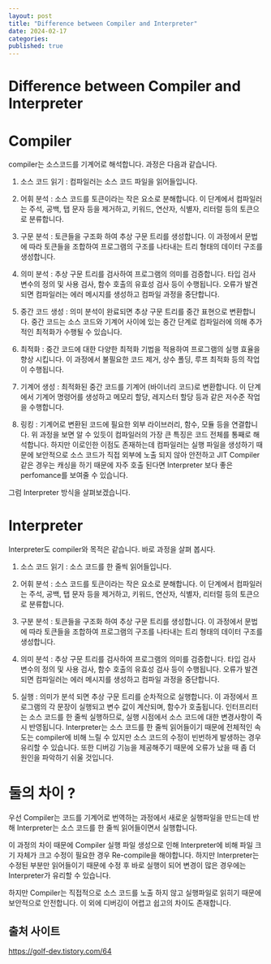 ```yaml
---
layout: post
title: "Difference between Compiler and Interpreter"
date: 2024-02-17
categories:
published: true
---
```


# Difference between Compiler and Interpreter

# Compiler 
compiler는 소스코드를 기계어로 해석합니다. 과정은 다음과 같습니다.

1. 소스 코드 읽기 : 컴파일러는 소스 코드 파일을 읽어들입니다.

2. 어휘 분석 : 소스 코드를 토큰이라는 작은 요소로 분해합니다. 이 단계에서 컴파일러는 주석, 공백, 탭 문자 등을 제거하고, 키워드, 연산자, 식별자, 리터럴 등의 토큰으로 분류합니다.

3. 구문 분석 : 토큰들을 구조화 하여 추상 구문 트리를 생성합니다. 이 과정에서 문법에 따라 토큰들을 조합하여 프로그램의 구조를 나타내는 트리 형태의 데이터 구조를 생성합니다. 

4. 의미 분석 : 추상 구문 트리를 검사하여 프로그램의 의미를 검증합니다. 타입 검사 변수의 정의 및 사용 검사, 함수 호출의 유효성 검사 등이 수행됩니다. 오류가 발견되면 컴파일러는 에러 메시지를 생성하고 컴파일 과정을 중단합니다.

5. 중간 코드 생성 : 의미 분석이 완료되면 추상 구문 트리를 중간 표현으로 변환합니다. 중간 코드는 소스 코드와 기계어 사이에 있는 중간 단계로 컴파일러에 의해 추가적인 최적화가 수행될 수 있습니다. 
6. 최적화 : 중간 코드에 대한 다양한 최적화 기법을 적용하여 프로그램의 실행 효율을 향상 시킵니다. 이 과정에서 불필요한 코드 제거, 상수 폴딩, 루프 최적화 등의 작업이 수행됩니다.
7. 기계어 생성 : 최적화된 중간 코드를 기계어 (바이너리 코드)로 변환합니다. 이 단계에서 기계어 명령어를 생성하고 메모리 할당, 레지스터 할당 등과 같은 저수준 작업을 수행합니다.

8. 링킹 : 기계어로 변환된 코드에 필요한 외부 라이브러리, 함수, 모듈 등을 연결합니다. 
위 과정을 보면 알 수 있듯이 컴파일러의 가장 큰 특징은 코드 전체를 통째로 해석합니다. 하지만 이로인한 이점도 존재하는데 컴파일러는 실행 파일을 생성하기 때문에 보안적으로 소스 코드가 직접 외부에 노출 되지 않아 안전하고 JIT Compiler 같은 경우는 캐싱을 하기 때문에 자주 호출 된다면 Interpreter 보다 좋은 perfomance를 보여줄 수 있습니다. 

 

그럼 Interpreter 방식을 살펴보겠습니다.

# Interpreter 
Interpreter도 compiler와 목적은 같습니다. 바로 과정을 살펴 봅시다.

1. 소스 코드 읽기 : 소스 코드를 한 줄씩 읽어들입니다.
2. 어휘 분석 : 소스 코드를 토큰이라는 작은 요소로 분해합니다. 이 단계에서 컴파일러는 주석, 공백, 탭 문자 등을 제거하고, 키워드, 연산자, 식별자, 리터럴 등의 토큰으로 분류합니다.

3. 구분 분석 : 토큰들을 구조화 하여 추상 구문 트리를 생성합니다. 이 과정에서 문법에 따라 토큰들을 조합하여 프로그램의 구조를 나타내는 트리 형태의 데이터 구조를 생성합니다. 

4. 의미 분석 : 추상 구문 트리를 검사하여 프로그램의 의미를 검증합니다. 타입 검사 변수의 정의 및 사용 검사, 함수 호출의 유효성 검사 등이 수행됩니다. 오류가 발견되면 컴파일러는 에러 메시지를 생성하고 컴파일 과정을 중단합니다.

5. 실행 : 의미가 분석 되면 추상 구문 트리를 순차적으로 실행합니다. 이 과정에서 프로그램의 각 문장이 실행되고 변수 값이 계산되며, 함수가 호출됩니다. 인터프리터는 소스 코드를 한 줄씩 실행하므로, 실행 시점에서 소스 코드에 대한 변경사항이 즉시 반영됩니다.
Interpreter는 소스 코드를 한 줄씩 읽어들이기 때문에 전체적인 속도는 compiler에 비해 느릴 수 있지만 소스 코드의 수정이 빈번하게 발생하는 경우 유리할 수 있습니다. 또한 디버깅 기능을 제공해주기 때문에 오류가 났을 때 좀 더 원인을 파악하기 쉬울 것입니다. 

# 둘의 차이 ?
우선 Compiler는 코드를 기계어로 번역하는 과정에서 새로운 실행파일을 만드는데 반해 Interpreter는 소스 코드를 한 줄씩 읽어들이면서 실행합니다. 

이 과정의 차이 때문에 Compiler 실행 파일 생성으로 인해 Interpreter에 비해 파일 크기 자체가 크고 수정이 필요한 경우 Re-compile을 해야합니다. 하지만 Interpreter는 수정된 부분만 읽어들이기 때문에 수정 후 바로 실행이 되어 변경이 많은 경우에는 Interpreter가 유리할 수 있습니다. 

하지만 Compiler는 직접적으로 소스 코드를 노출 하지 않고 실행파일로 읽히기 때문에 보안적으로 안전합니다. 이 외에 디버깅이 어렵고 쉽고의 차이도 존재합니다. 

## 출처 사이트
https://golf-dev.tistory.com/64
